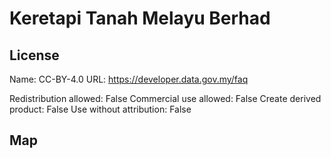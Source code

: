 # Keretapi Tanah Melayu Berhad
    
## License

Name: CC-BY-4.0
URL: https://developer.data.gov.my/faq

Redistribution allowed: False
Commercial use allowed: False
Create derived product: False
Use without attribution: False

## Map

<WorldMap topic="stefan/public-transport/Keretapi_Tanah_Melayu_Berhad/vehicle_positions/#" />

